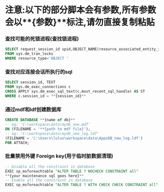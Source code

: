 # 注意:以下的部分脚本会有参数,所有参数会以**{参数}**标注,请勿直接复制粘贴

### 查找可能的死锁进程(查找锁进程)

```sql
SELECT request_session_id spid,OBJECT_NAME(resource_associated_entity_id)tableName
FROM sys.dm_tran_locks
WHERE resource_type='OBJECT '
```
### 查找对应连接会话所执行的sql

```sql
SELECT session_id, TEXT
FROM sys.dm_exec_connections c
CROSS APPLY sys.dm_exec_sql_text(c.most_recent_sql_handle) AS ST 
WHERE c.session_id = **{session_id}**
```
### 通过mdf和ldf创建数据库

```sql
CREATE DATABASE **{name of db}**   
-- eg: 'C:\workspace\data\mydb_new.mdf'
ON (FILENAME = '**{path to mdf file}'),   
-- eg: 'C:\workspace\data\mydb_new_log.ldf'
(FILENAME = 'C:\Users\lulus\workspace\data\AppsDB_new_log.ldf')   
FOR ATTACH;  
```

### 批量禁用外键 Foreign key(用于临时脏数据清理)

```sql
-- Disable all the constraint in database
EXEC sp_msforeachtable "ALTER TABLE ? NOCHECK CONSTRAINT all"
**{your maintenance sql goes here}**
-- Enable all the constraint in database
EXEC sp_msforeachtable "ALTER TABLE ? WITH CHECK CHECK CONSTRAINT all"
```
